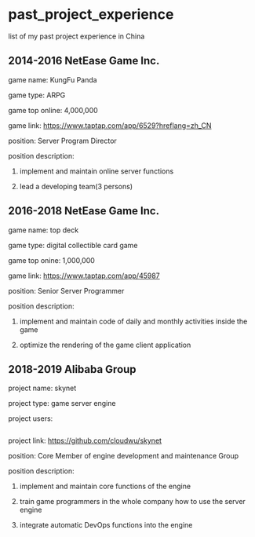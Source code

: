 # past_project_experience
list of my past project experience in China

## 2014-2016 NetEase Game Inc.


game name: KungFu Panda

game type: ARPG

game top online: 4,000,000

game link: https://www.taptap.com/app/6529?hreflang=zh_CN

position: Server Program Director

position description:

1. implement and maintain online server functions

2. lead a developing team(3 persons)


## 2016-2018 NetEase Game Inc.


game name: top deck

game type: digital collectible card game

game top onine: 1,000,000

game link: https://www.taptap.com/app/45987

position: Senior Server Programmer

position description:

1. implement and maintain code of daily and monthly activities inside the game

2. optimize the rendering of the game client application


## 2018-2019 Alibaba Group


project name: skynet

project type: game server engine

project users:

<a href=""><div><img src=""></div></a>

project link: https://github.com/cloudwu/skynet

position: Core Member of engine development and maintenance Group

position description:

1. implement and maintain core functions of the engine

2. train game programmers in the whole company how to use the server engine

3. integrate automatic DevOps functions into the engine
